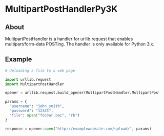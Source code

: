 MultipartPostHandlerPy3K
========================

About
-----
MultipartPostHandler is a handler for urllib.request that enables multipart/form-data POSTing. The handler is only available for Python 3.x.

Example
-------
```python
# Uploading a file to a web page

import urllib.request
import MultipartPostHandler

opener = urllib.request.build_opener(MultipartPostHandler.MultipartPostHandler())

params = {
  "username": "john_smith",
  "password": "12345",
  "file": open("foobar.baz", "rb")
}

response = opener.open("http://examplewebsite.com/upload/", params)
```
